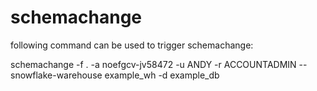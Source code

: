 # schemachange

following command can be used to trigger schemachange:


schemachange  -f . -a noefgcv-jv58472 -u ANDY -r ACCOUNTADMIN --snowflake-warehouse example_wh -d example_db